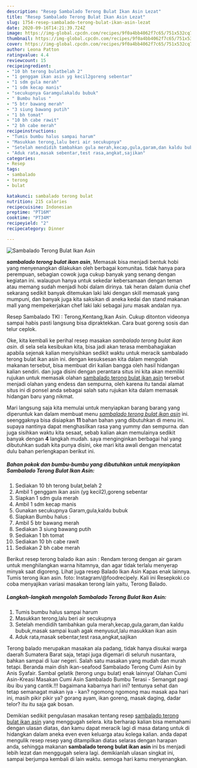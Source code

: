 ```yaml
---
description: "Resep Sambalado Terong Bulat Ikan Asin Lezat"
title: "Resep Sambalado Terong Bulat Ikan Asin Lezat"
slug: 1754-resep-sambalado-terong-bulat-ikan-asin-lezat
date: 2020-09-16T14:21:39.724Z
image: https://img-global.cpcdn.com/recipes/9f0a4bb4062f7c65/751x532cq70/sambalado-terong-bulat-ikan-asin-foto-resep-utama.jpg
thumbnail: https://img-global.cpcdn.com/recipes/9f0a4bb4062f7c65/751x532cq70/sambalado-terong-bulat-ikan-asin-foto-resep-utama.jpg
cover: https://img-global.cpcdn.com/recipes/9f0a4bb4062f7c65/751x532cq70/sambalado-terong-bulat-ikan-asin-foto-resep-utama.jpg
author: Leona Patton
ratingvalue: 4.4
reviewcount: 15
recipeingredient:
- "10 bh terong bulatbelah 2"
- "1 genggam ikan asin yg kecil2goreng sebentar"
- "1 sdm gula merah"
- "1 sdm kecap manis"
- "secukupnya Garamgulakaldu bubuk"
- " Bumbu halus "
- "5 btr bawang merah"
- "3 siung bawang putih"
- "1 bh tomat"
- "10 bh cabe rawit"
- "2 bh cabe merah"
recipeinstructions:
- "Tumis bumbu halus sampai harum"
- "Masukkan terong,lalu beri air secukupnya"
- "Setelah mendidih tambahkan gula merah,kecap,gula,garam,dan kaldu bubuk,masak sampai kuah agak menyusut,lalu masukkan ikan asin"
- "Aduk rata,masak sebentar,test rasa,angkat,sajikan"
categories:
- Resep
tags:
- sambalado
- terong
- bulat

katakunci: sambalado terong bulat 
nutrition: 215 calories
recipecuisine: Indonesian
preptime: "PT16M"
cooktime: "PT34M"
recipeyield: "2"
recipecategory: Dinner

---
```



![Sambalado Terong Bulat Ikan Asin](https://img-global.cpcdn.com/recipes/9f0a4bb4062f7c65/751x532cq70/sambalado-terong-bulat-ikan-asin-foto-resep-utama.jpg)

<b><i>sambalado terong bulat ikan asin</i></b>, Memasak bisa menjadi bentuk hobi yang menyenangkan dilakukan oleh berbagai komunitas. tidak hanya para perempuan, sebagian cowok juga cukup banyak yang senang dengan kegiatan ini. walaupun hanya untuk sekedar kebersamaan dengan teman atau memang sudah menjadi hobi dalam dirinya. tak heran dalam dunia chef sekarang sedikit banyak ditemukan laki laki dengan skill memasak yang mumpuni, dan banyak juga kita saksikan di aneka kedai dan stand makanan mall yang mempekerjakan chef laki laki sebagai juru masak andalan nya.

Resep Sambalado TKI : Terong,Kentang,Ikan Asin. Cukup ditonton videonya sampai habis pasti langsung bisa dipraktekkan. Cara buat goreng sosis dan telur ceplok.

Oke, kita kembali ke perihal resep masakan <i>sambalado terong bulat ikan asin</i>. di sela sela kesibukan kita, bisa jadi akan terasa membahagiakan apabila sejenak kalian menyisihkan sedikit waktu untuk meracik sambalado terong bulat ikan asin ini. dengan kesuksesan kita dalam mengolah makanan tersebut, bisa membuat diri kalian bangga oleh hasil hidangan kalian sendiri. dan juga disini dengan perantara situs ini kita akan memiliki rujukan untuk memasak olahan <u>sambalado terong bulat ikan asin</u> tersebut menjadi olahan yang endess dan sempurna, oleh karena itu tandai alamat situs ini di ponsel anda sebagai salah satu rujukan kita dalam memasak hidangan baru yang nikmat.


Mari langsung saja kita memulai untuk menyiapkan barang barang yang diperuntuk kan dalam membuat menu <u><i>sambalado terong bulat ikan asin</i></u> ini. seenggaknya bisa disiapkan <b>11</b> bahan bahan yang dibutuhkan di menu ini. supaya nantinya dapat menghasilkan rasa yang yummy dan sempurna. dan juga sisihkan waktu kita sesaat, sebab kalian akan memulainya sedikit banyak dengan <b>4</b> langkah mudah. saya menginginkan berbagai hal yang dibutuhkan sudah kita punya disini, oke mari kita awali dengan mencatat dulu bahan perlengkapan berikut ini.

<!--inarticleads1-->

##### Bahan pokok dan bumbu-bumbu yang dibutuhkan untuk menyiapkan Sambalado Terong Bulat Ikan Asin:

1. Sediakan 10 bh terong bulat,belah 2
1. Ambil 1 genggam ikan asin (yg kecil2),goreng sebentar
1. Siapkan 1 sdm gula merah
1. Ambil 1 sdm kecap manis
1. Gunakan secukupnya Garam,gula,kaldu bubuk
1. Siapkan  Bumbu halus :
1. Ambil 5 btr bawang merah
1. Sediakan 3 siung bawang putih
1. Sediakan 1 bh tomat
1. Sediakan 10 bh cabe rawit
1. Sediakan 2 bh cabe merah


Berikut resep terong balado ikan asin : Rendam terong dengan air garam untuk menghilangkan warna hitamnya, dan agar tidak terlalu menyerap minyak saat digoreng. Lihat juga resep Balado Ikan Asin Kapas enak lainnya. Tumis terong ikan asin. foto: Instagram/@foodrecipely. Kali ini Resepkoki.co coba menyajikan variasi masakan terong lain yaitu, Terong Balado. 

<!--inarticleads2-->

##### Langkah-langkah mengolah Sambalado Terong Bulat Ikan Asin:

1. Tumis bumbu halus sampai harum
1. Masukkan terong,lalu beri air secukupnya
1. Setelah mendidih tambahkan gula merah,kecap,gula,garam,dan kaldu bubuk,masak sampai kuah agak menyusut,lalu masukkan ikan asin
1. Aduk rata,masak sebentar,test rasa,angkat,sajikan


Terong balado merupakan masakan ala padang, tidak hanya disukai warga daerah Sumatera Barat saja, tetapi juga digemari di seluruh nusantara, bahkan sampai di luar negeri. Salah satu masakan yang mudah dan murah tetapi. Beranda main dish ikan-seafood Sambalado Terong Cumi Asin by Anis Syafair. Sambal gelatik (terong ungu bulat) enak lainnya! Olahan Cumi Asin-Kreasi Masakan Cumi Asin Sambalado Bumbu Terasi - Semangat pagi ibu ibu yang cantik.!!! bagaimana kabarnya hari ini? tentunya sehat dan tetap semanagat makan iya - kan? ngomong ngomong mau masak apa hari ini, masih pikir pikir ya? gorang ayam, ikan goreng, masak daging, dadar telor? itu itu saja gak bosan. 

Demikian sedikit pengulasan masakan tentang resep <u>sambalado terong bulat ikan asin</u> yang menggugah selera. kita berharap kalian bisa memahami dengan ulasan diatas, dan kamu dapat meracik lagi di masa datang untuk di hidangkan dalam aneka even even keluarga atau kolega kalian. anda dapat mengulik resep resep yang ditampilkan diatas selaras dengan harapan anda, sehingga makanan <b>sambalado terong bulat ikan asin</b> ini bs menjadi lebih lezat dan menggugah selera lagi. demikianlah ulasan singkat ini, sampai berjumpa kembali di lain waktu. semoga hari kamu menyenangkan.
